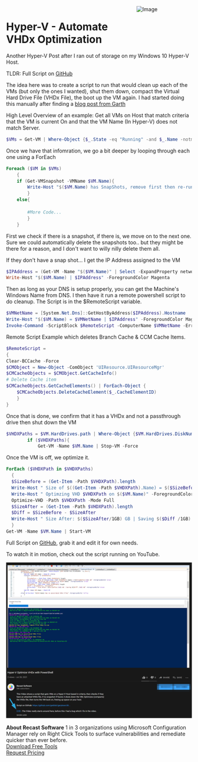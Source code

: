 <img style="float: right;" src="https://docs.recastsoftware.com/media/Recast-Logo-Dark_Horizontal_nav.png"  alt="Image" height="43" width="150">

# Hyper-V - Automate VHDx Optimization

Another Hyper-V Post after I ran out of storage on my Windows 10 Hyper-V Host.

TLDR: Full Script on [GitHub](https://github.com/gwblok/garytown/blob/master/HyperV/HyperVOptimizeVHDxFiles.ps1)

The idea here was to create a script to run that would clean up each of the VMs (but only the ones I wanted), shut them down, compact the Virtual Hard Drive File (VHDx File), the boot up the VM again.  I had started doing this manually after finding a [blog post from Garth](https://askgarth.com/blog/how-to-compact-and-shrink-the-size-of-a-vhd-file/)

High Level Overview of an example:
Get all VMs on Host that match criteria that the VM is current On and that the VM Name (In Hyper-V) does not match Server.

```PowerShell
$VMs = Get-VM | Where-Object {$_.State -eq "Running" -and $_.Name -notmatch "Server"}
```

Once we have that infomration, we go a bit deeper by looping through each one using a ForEach

```PowerShell
Foreach ($VM in $VMs)
    {
    if (Get-VMSnapshot -VMName $VM.Name){
        Write-Host "$($VM.Name) has SnapShots, remove first then re-run" -ForegroundColor Yellow
        }
    else{

        #More Code...
        }
    }
```

First we check if there is a snapshot, if there is, we move on to the next one.  Sure we could automatically delete the snapshots too.. but they might be there for a reason, and I don't want to willy nilly delete them all.

If they don't have a snap shot... I get the IP Address assigned to the VM

```PowerShell
$IPAddress = (Get-VM -Name "$($VM.Name)" | Select -ExpandProperty networkadapters).IPAddresses | Select-Object -First 1
Write-Host "$($VM.Name) | $IPAddress" -ForegroundColor Magenta
```

Then as long as your DNS is setup properly, you can get the Machine's Windows Name from DNS.  I then have it run a remote powershell script to do cleanup.  The Script is in the $RemoteScript variable.

```PowerShell
$VMNetName = [System.Net.Dns]::GetHostByAddress($IPAddress).Hostname
Write-Host "$($VM.Name) = $VMNetName | $IPAddress" -ForegroundColor Magenta
Invoke-Command -ScriptBlock $RemoteScript -ComputerName $VMNetName -ErrorAction Stop
```

Remote Script Example which deletes Branch Cache & CCM Cache Items.

```PowerShell
$RemoteScript = 
{  
Clear-BCCache -Force
$CMObject = New-Object -ComObject 'UIResource.UIResourceMgr' 
$CMCacheObjects = $CMObject.GetCacheInfo() 
# Delete Cache item 
$CMCacheObjects.GetCacheElements() | ForEach-Object { 
    $CMCacheObjects.DeleteCacheElement($_.CacheElementID)
    }
}
```

Once that is done, we confirm that it has a VHDx and not a passthrough drive then shut down the VM

``` PowerShell
$VHDXPaths = $VM.HardDrives.path | Where-Object {$VM.HardDrives.DiskNumber -eq $null}
        if ($VHDXPaths){
            Get-VM -Name $VM.Name | Stop-VM -Force
```

Once the VM is off, we optimize it.

```PowerShell
ForEach ($VHDXPath in $VHDXPaths)
  {
  $SizeBefore = (Get-Item -Path $VHDXPath).length
  Write-Host " Size of $((Get-Item -Path $VHDXPath).Name) = $($SizeBefore/1GB) GB" -ForegroundColor Green
  Write-Host " Optimzing VHD $VHDXPath on $($VM.Name)" -ForegroundColor Green
  Optimize-VHD -Path $VHDXPath -Mode Full
  $SizeAfter = (Get-Item -Path $VHDXPath).length
  $Diff = $SizeBefore - $SizeAfter
  Write-Host " Size After: $($SizeAfter/1GB) GB | Saving $($Diff /1GB) GB" -ForegroundColor Green
  }
Get-VM -Name $VM.Name | Start-VM
```

Full Script on [GitHub](https://github.com/gwblok/garytown/blob/master/HyperV/HyperVOptimizeVHDxFiles.ps1), grab it and edit it for own needs.

To watch it in motion, check out the script running on YouTube.

[![HyperV Optimize 01](media/HyperVOptimize01.png)](https://www.youtube.com/watch?v=XNrcSqan_bg)

**About Recast Software**
1 in 3 organizations using Microsoft Configuration Manager rely on Right Click Tools to surface vulnerabilities and remediate quicker than ever before.  
[Download Free Tools](https://www.recastsoftware.com/?utm_source=cmdocs&utm_medium=referral&utm_campaign=cmdocs#formarea)  
[Request Pricing](https://www.recastsoftware.com/pricing?utm_source=cmdocs&utm_medium=referral&utm_campaign=cmdocs)
